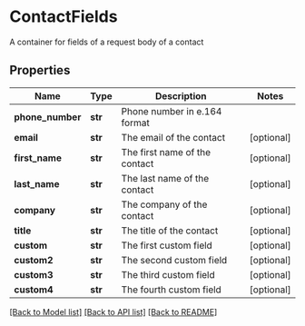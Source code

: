 # ContactFields

A container for fields of a request body of a contact
## Properties
Name | Type | Description | Notes
------------ | ------------- | ------------- | -------------
**phone_number** | **str** | Phone number in e.164 format | 
**email** | **str** | The email of the contact | [optional] 
**first_name** | **str** | The first name of the contact | [optional] 
**last_name** | **str** | The last name of the contact | [optional] 
**company** | **str** | The company of the contact | [optional] 
**title** | **str** | The title of the contact | [optional] 
**custom** | **str** | The first custom field | [optional] 
**custom2** | **str** | The second custom field | [optional] 
**custom3** | **str** | The third custom field | [optional] 
**custom4** | **str** | The fourth custom field | [optional] 

[[Back to Model list]](../README.md#documentation-for-models) [[Back to API list]](../README.md#documentation-for-api-endpoints) [[Back to README]](../README.md)


